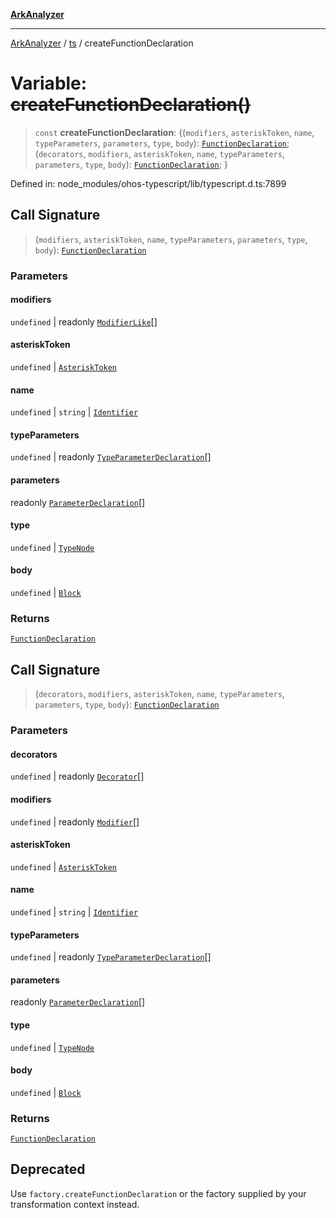 [**ArkAnalyzer**](../../../../README.md)

***

[ArkAnalyzer](../../../../globals.md) / [ts](../README.md) / createFunctionDeclaration

# Variable: ~~createFunctionDeclaration()~~

> `const` **createFunctionDeclaration**: \{(`modifiers`, `asteriskToken`, `name`, `typeParameters`, `parameters`, `type`, `body`): [`FunctionDeclaration`](../interfaces/FunctionDeclaration.md); (`decorators`, `modifiers`, `asteriskToken`, `name`, `typeParameters`, `parameters`, `type`, `body`): [`FunctionDeclaration`](../interfaces/FunctionDeclaration.md); \}

Defined in: node\_modules/ohos-typescript/lib/typescript.d.ts:7899

## Call Signature

> (`modifiers`, `asteriskToken`, `name`, `typeParameters`, `parameters`, `type`, `body`): [`FunctionDeclaration`](../interfaces/FunctionDeclaration.md)

### Parameters

#### modifiers

`undefined` | readonly [`ModifierLike`](../type-aliases/ModifierLike.md)[]

#### asteriskToken

`undefined` | [`AsteriskToken`](../type-aliases/AsteriskToken.md)

#### name

`undefined` | `string` | [`Identifier`](../interfaces/Identifier.md)

#### typeParameters

`undefined` | readonly [`TypeParameterDeclaration`](../interfaces/TypeParameterDeclaration.md)[]

#### parameters

readonly [`ParameterDeclaration`](../interfaces/ParameterDeclaration.md)[]

#### type

`undefined` | [`TypeNode`](../interfaces/TypeNode.md)

#### body

`undefined` | [`Block`](../interfaces/Block.md)

### Returns

[`FunctionDeclaration`](../interfaces/FunctionDeclaration.md)

## Call Signature

> (`decorators`, `modifiers`, `asteriskToken`, `name`, `typeParameters`, `parameters`, `type`, `body`): [`FunctionDeclaration`](../interfaces/FunctionDeclaration.md)

### Parameters

#### decorators

`undefined` | readonly [`Decorator`](../interfaces/Decorator.md)[]

#### modifiers

`undefined` | readonly [`Modifier`](../type-aliases/Modifier.md)[]

#### asteriskToken

`undefined` | [`AsteriskToken`](../type-aliases/AsteriskToken.md)

#### name

`undefined` | `string` | [`Identifier`](../interfaces/Identifier.md)

#### typeParameters

`undefined` | readonly [`TypeParameterDeclaration`](../interfaces/TypeParameterDeclaration.md)[]

#### parameters

readonly [`ParameterDeclaration`](../interfaces/ParameterDeclaration.md)[]

#### type

`undefined` | [`TypeNode`](../interfaces/TypeNode.md)

#### body

`undefined` | [`Block`](../interfaces/Block.md)

### Returns

[`FunctionDeclaration`](../interfaces/FunctionDeclaration.md)

## Deprecated

Use `factory.createFunctionDeclaration` or the factory supplied by your transformation context instead.
